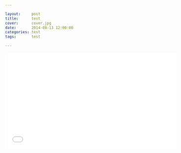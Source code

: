 ```yaml
---

layout:     post
title:      test 
cover:      cover.jpg
date:       2014-08-13 12:00:00
categories: test 
tags:       test

---
```


<iframe width="560" height="315" src="//www.youtube-nocookie.com/embed/fF-VZW_0Ek0" frameborder="0" allowfullscreen></iframe>

